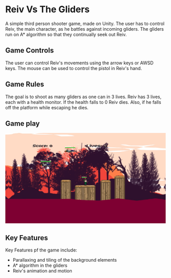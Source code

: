 # Reiv Vs The Gliders
A simple third person shooter game, made on Unity. The user has to control Reiv, the main character, as he battles against incoming gliders. The gliders run on A* algorithm so that they continually seek out Reiv.

## Game Controls
The user can control Reiv's movements using the arrow keys or AWSD keys. 
The mouse can be used to control the pistol in Reiv's hand.

## Game Rules
The goal is to shoot as many gliders as one can in 3 lives.
Reiv has 3 lives, each with a health monitor. If the health falls to 0 Reiv dies. Also, if he falls off the platform while escaping he dies.

## Game play
![alt text](https://github.com/priyanka1706/Reiv-Vs-The-Gliders/blob/master/ReivVsTheGlidersGamePlay.jpg)


## Key Features
Key Features pf the game include: 
- Parallaxing and tiling of the background elements
- A* algorithm in the gliders
- Reiv's animation and motion
